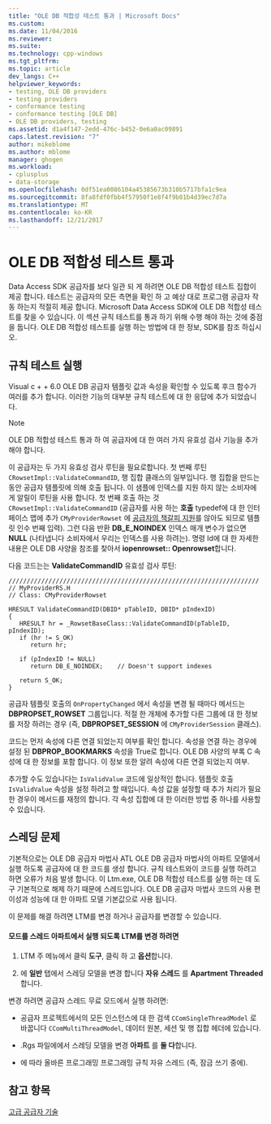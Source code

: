 ```yaml
---
title: "OLE DB 적합성 테스트 통과 | Microsoft Docs"
ms.custom: 
ms.date: 11/04/2016
ms.reviewer: 
ms.suite: 
ms.technology: cpp-windows
ms.tgt_pltfrm: 
ms.topic: article
dev_langs: C++
helpviewer_keywords:
- testing, OLE DB providers
- testing providers
- conformance testing
- conformance testing [OLE DB]
- OLE DB providers, testing
ms.assetid: d1a4f147-2edd-476c-b452-0e6a0ac09891
caps.latest.revision: "7"
author: mikeblome
ms.author: mblome
manager: ghogen
ms.workload:
- cplusplus
- data-storage
ms.openlocfilehash: 0df51ea0086104a45385673b310b5717bfa1c9ea
ms.sourcegitcommit: 8fa8fdf0fbb4f57950f1e8f4f9b81b4d39ec7d7a
ms.translationtype: MT
ms.contentlocale: ko-KR
ms.lasthandoff: 12/21/2017
---
```

# <a name="passing-ole-db-conformance-tests"></a>OLE DB 적합성 테스트 통과
Data Access SDK 공급자를 보다 일관 되 게 하려면 OLE DB 적합성 테스트 집합이 제공 합니다. 테스트는 공급자의 모든 측면을 확인 하 고 예상 대로 프로그램 공급자 작동 하는지 적절히 제공 합니다. Microsoft Data Access SDK에 OLE DB 적합성 테스트를 찾을 수 있습니다. 이 섹션 규칙 테스트를 통과 하기 위해 수행 해야 하는 것에 중점을 둡니다. OLE DB 적합성 테스트를 실행 하는 방법에 대 한 정보, SDK를 참조 하십시오.  
  
## <a name="running-the-conformance-tests"></a>규칙 테스트 실행  
 Visual c + + 6.0 OLE DB 공급자 템플릿 값과 속성을 확인할 수 있도록 후크 함수가 여러를 추가 합니다. 이러한 기능의 대부분 규칙 테스트에 대 한 응답에 추가 되었습니다.  
  
> [!NOTE]
>  OLE DB 적합성 테스트 통과 하 여 공급자에 대 한 여러 가지 유효성 검사 기능을 추가 해야 합니다.  
  
 이 공급자는 두 가지 유효성 검사 루틴을 필요로합니다. 첫 번째 루틴 `CRowsetImpl::ValidateCommandID`, 행 집합 클래스의 일부입니다. 행 집합을 만드는 동안 공급자 템플릿에 의해 호출 됩니다. 이 샘플에 인덱스를 지원 하지 않는 소비자에 게 알릴이 루틴을 사용 합니다. 첫 번째 호출 하는 것 `CRowsetImpl::ValidateCommandID` (공급자를 사용 하는 **호출** typedef에 대 한 인터페이스 맵에 추가 `CMyProviderRowset` 에 [공급자의 책갈피 지원](../../data/oledb/provider-support-for-bookmarks.md)를 않아도 되므로 템플릿 인수 번째 입력). 그런 다음 반환 **DB_E_NOINDEX** 인덱스 매개 변수가 없으면 **NULL** (나타냅니다 소비자에서 우리는 인덱스를 사용 하려는). 명령 Id에 대 한 자세한 내용은 OLE DB 사양을 참조를 찾아서 **iopenrowset:: Openrowset**합니다.  
  
 다음 코드는는 **ValidateCommandID** 유효성 검사 루틴:  
  
```  
/////////////////////////////////////////////////////////////////////  
// MyProviderRS.H  
// Class: CMyProviderRowset   
  
HRESULT ValidateCommandID(DBID* pTableID, DBID* pIndexID)  
{  
   HRESULT hr = _RowsetBaseClass::ValidateCommandID(pTableID, pIndexID);  
   if (hr != S_OK)  
      return hr;  
  
   if (pIndexID != NULL)  
      return DB_E_NOINDEX;    // Doesn't support indexes  
  
   return S_OK;  
}  
```  
  
 공급자 템플릿 호출의 `OnPropertyChanged` 에서 속성을 변경 될 때마다 메서드는 **DBPROPSET_ROWSET** 그룹입니다. 적절 한 개체에 추가할 다른 그룹에 대 한 정보를 저장 하려는 경우 (즉, **DBPROPSET_SESSION** 에 `CMyProviderSession` 클래스).  
  
 코드는 먼저 속성에 다른 연결 되었는지 여부를 확인 합니다. 속성을 연결 하는 경우에 설정 된 **DBPROP_BOOKMARKS** 속성을 True로 합니다. OLE DB 사양의 부록 C 속성에 대 한 정보를 포함 합니다. 이 정보 또한 알려 속성에 다른 연결 되었는지 여부.  
  
 추가할 수도 있습니다는 `IsValidValue` 코드에 일상적인 합니다. 템플릿 호출 `IsValidValue` 속성을 설정 하려고 할 때입니다. 속성 값을 설정할 때 추가 처리가 필요한 경우이 메서드를 재정의 합니다. 각 속성 집합에 대 한 이러한 방법 중 하나를 사용할 수 있습니다.  
  
## <a name="threading-issues"></a>스레딩 문제  
 기본적으로는 OLE DB 공급자 마법사 ATL OLE DB 공급자 마법사의 아파트 모델에서 실행 하도록 공급자에 대 한 코드를 생성 합니다. 규칙 테스트와이 코드를 실행 하려고 하면 오류가 처음 발생 합니다. 이 Ltm.exe, OLE DB 적합성 테스트를 실행 하는 데 도구 기본적으로 해제 하기 때문에 스레드입니다. OLE DB 공급자 마법사 코드의 사용 편이성과 성능에 대 한 아파트 모델 기본값으로 사용 됩니다.  
  
 이 문제를 해결 하려면 LTM를 변경 하거나 공급자를 변경할 수 있습니다.  
  
#### <a name="to-change-ltm-to-run-in-apartment-threaded-mode"></a>모드를 스레드 아파트에서 실행 되도록 LTM를 변경 하려면  
  
1.  LTM 주 메뉴에서 클릭 **도구**, 클릭 하 고 **옵션**합니다.  
  
2.  에 **일반** 탭에서 스레딩 모델을 변경 합니다 **자유 스레드** 를 **Apartment Threaded**합니다.  
  
 변경 하려면 공급자 스레드 무료 모드에서 실행 하려면:  
  
-   공급자 프로젝트에서의 모든 인스턴스에 대 한 검색 `CComSingleThreadModel` 로 바꿉니다 `CComMultiThreadModel`, 데이터 원본, 세션 및 행 집합 헤더에 있습니다.  
  
-   .Rgs 파일에에서 스레딩 모델을 변경 **아파트** 를 **둘 다**합니다.  
  
-   에 따라 올바른 프로그래밍 프로그래밍 규칙 자유 스레드 (즉, 잠금 쓰기 중에).  
  
## <a name="see-also"></a>참고 항목  
 [고급 공급자 기술](../../data/oledb/advanced-provider-techniques.md)